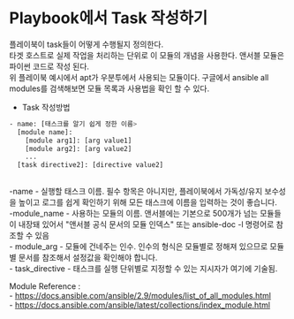# Playbook에서 Task 작성하기

플레이북이 task들이 어떻게 수행될지 정의한다.  
타겟 호스트로 실제 작업을 처리하는 단위로 이 모듈의 개념을 사용한다. 앤서블 모듈은 파이썬 코드로 작성 된다.  
위 플레이북 예시에서 apt가 우분투에서 사용되는 모듈이다. 구글에서 ansible all modules를 검색해보면 모듈 목록과 사용법을 확인 할 수 있다.  


- Task 작성방법
```bash
- name: [태스크를 알기 쉽게 정한 이름>
  [module name]:
    [module arg1]: [arg value1]
    [module arg2]: [arg value2]
    ...
  [task directive2]: [directive value2]
  
```

\-name - 실행할 태스크 이름. 필수 항목은 아니지만, 플레이북에서 가독성/유지 보수성을 높이고 로그를 쉽게 확인하기 위해 모든 태스크에 이름을 입력하는 것이 좋습니다.  
\-module_name - 사용하는 모듈의 이름. 앤서블에는 기본으로 500개가 넘는 모듈들이 내장돼 있어서 "앤서블 공식 문서의 모듈 인덱스" 또는 ansible-doc -l 명령어로 참조할 수 있음  
\- module_arg - 모듈에 건네주는 인수. 인수의 형식은 모듈별로 정해져 있으므로 모듈별 문서를 참조해서 설정값을 확인해야 합니다.  
\- task_directive - 태스크를 실행 단위별로 지정할 수 있는 지시자가 여기에 기술됨.  

  
Module Reference :  
\- https://docs.ansible.com/ansible/2.9/modules/list_of_all_modules.html   
\- https://docs.ansible.com/ansible/latest/collections/index_module.html  
